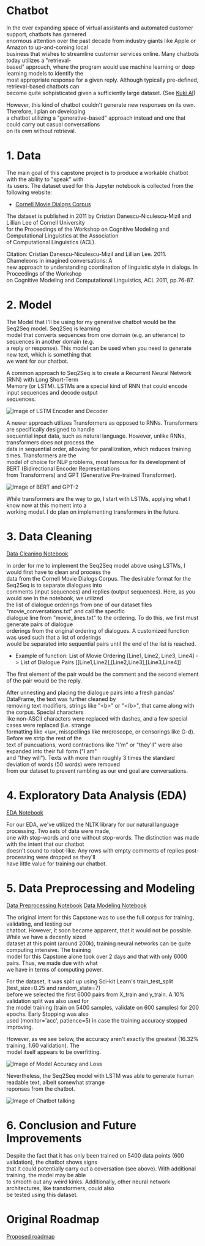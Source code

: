 # Chatbot
 In the ever expanding space of virtual assistants and automated customer support, chatbots has garnered  
enormous attention over the past decade from industry giants like Apple or Amazon to up-and-coming local  
business that wishes to streamline customer services online. Many chatbots today utilizes a "retrieval-  
based" approach, where the program would use machine learning or deep learning models to identify the  
most appropriate response for a given reply. Although typically pre-defined, retrieval-based chatbots can  
become quite sohpisticated given a sufficiently large dataset. (See [Kuki AI](https://www.kuki.ai/))  

However, this kind of chatbot couldn't generate new responses on its own. Therefore, I plan on developing  
a chatbot utilizing a "generative-based" approach instead and one that could carry out casual conversations  
on its own without retrieval.

# 1. Data
 The main goal of this capstone project is to produce a workable chatbot with the ability to "speak" with  
its users. The dataset used for this Jupyter notebook is collected from the following website:  
 * [Cornell Movie Dialogs Corpus](https://www.cs.cornell.edu/~cristian/Cornell_Movie-Dialogs_Corpus.html.)

The dataset is published in 2011 by Cristian Danescu-Niculescu-Mizil and Lillian Lee of Cornell University  
for the Proceedings of the Workshop on Cognitive Modeling and Computational Linguistics at the Association  
of Computational Linguistics (ACL).

Citation: Cristian Danescu-Niculescu-Mizil and Lillian Lee. 2011. Chameleons in imagined conversations: A  
new approach to understanding coordination of linguistic style in dialogs. In Proceedings of the Workshop  
on Cognitive Modeling and Computational Linguistics, ACL 2011, pp.76-87.

# 2. Model
 The Model that I'll be using for my generative chatbot would be the Seq2Seq model. Seq2Seq is learning  
model that converts sequences from one domain (e.g. an utterance) to sequences in another domain (e.g.  
a reply or response). This model can be used when you need to generate new text, which is something that  
we want for our chatbot.

A common approach to Seq2Seq is to create a Recurrent Neural Network (RNN) with Long Short-Term  
Memory (or LSTM). LSTMs are a special kind of RNN that could encode input sequences and decode output  
sequences.

![Image of LSTM Encoder and Decoder](https://miro.medium.com/max/804/1*1P-cOZ5rqBLZdfQ8p-IFpA.jpeg)

A newer approach utilizes Transformers as opposed to RNNs. Transformers are specifically designed to handle  
sequential input data, such as natural language. However, unlike RNNs, transformers does not process the  
data in sequential order, allowing for parallization, which reduces training times. Transformers are the  
model of choice for NLP problems, most famous for its development of BERT (Bidirectional Encoder Representations  
from Transformers) and GPT (Generative Pre-trained Transformer).

![Image of BERT and GPT-2](https://lh4.googleusercontent.com/PtV2hzpn2OqLONB3JxvbzLjJz6GURCVM7xqUJ9I4hgCZUof5ci11FUthQVo9bzbpJU3aivGYQ9jQ3Wj2KF4vQt9pVQzbVtpO058KaSc_39ztS7y0QSnPPwSYPessubzsRNTHGeJq)

While transformers are the way to go, I start with LSTMs, applying what I know now at this moment into a  
working model. I do plan on implementing transformers in the future.

# 3. Data Cleaning
[Data Cleaning Notebook](https://github.com/leekahung/chatbot/blob/main/notebooks/movie_dialogues_cleaning.ipynb)

In order for me to implement the Seq2Seq model above using LSTMs, I would first have to clean and process the  
data from the Cornell Movie Dialogs Corpus. The desirable format for the Seq2Seq is to separate dialogues into  
comments (input sequences) and replies (output sequences). Here, as you would see in the notebook, we utilized  
the list of dialogue orderings from one of our dataset files "movie_conversations.txt" and call the specific  
dialogue line from "movie_lines.txt" to the ordering. To do this, we first must generate pairs of dialogue  
orderings from the original ordering of dialogues. A customized function was used such that a list of orderings  
would be separated into sequential pairs until the end of the list is reached.

 * Example of function: List of Movie Ordering [Line1, Line2, Line3, Line4] -> List of Dialogue Pairs [[Line1,Line2],[Line2,Line3],[Line3,Line4]] 

The first element of the pair would be the comment and the second element of the pair would be the reply.  

After unnesting and placing the dialogue pairs into a fresh pandas' DataFrame, the text was further cleaned by  
removing text modifiers, strings like "\<b>" or "\<\/b>", that came along with the corpus. Special characters  
like non-ASCII characters were replaced with dashes, and a few special cases were replaced (i.e. strange  
formatting like <\u<, misspellings like mrcroscope, or censorings like G-d). Before we strip the rest of the  
text of puncuations, word contractions like "I'm" or "they'll" were also expanded into their full form ("I am"  
and "they will"). Texts with more than roughly 3 times the standard deviation of words (50 words) were removed  
from our dataset to prevent rambling as our end goal are conversations.

# 4. Exploratory Data Analysis (EDA)
[EDA Notebook](https://github.com/leekahung/chatbot/blob/main/notebooks/movie_dialogue_pairs_eda.ipynb)

For our EDA, we've utilized the NLTK library for our natural language processing. Two sets of data were made,  
one with stop-words and one without stop-words. The distinction was made with the intent that our chatbot  
doesn't sound to robot-like. Any rows with empty comments of replies post-processing were dropped as they'll  
have little value for training our chatbot.

# 5. Data Preprocessing and Modeling
[Data Preprocessing Notebook](https://github.com/leekahung/chatbot/blob/main/notebooks/movie_dialogues_preprocessing.ipynb)
[Data Modeling Notebook](https://github.com/leekahung/chatbot/blob/main/notebooks/movie_dialogues_modeling.ipynb)

The original intent for this Capstone was to use the full corpus for training, validating, and testing our  
chatbot. However, it soon became apparent, that it would not be possible. While we have a decently sized  
dataset at this point (around 200k), training neural networks can be quite computing intensive. The training  
model for this Capstone alone took over 2 days and that with only 6000 pairs. Thus, we made due with what  
we have in terms of computing power.

For the dataset, it was split up using Sci-kit Learn's train_test_split (test_size=0.25 and random_state=7)  
before we selected the first 6000 pairs from X_train and y_train. A 10% validation split was also used for  
the model training (train on 5400 samples, validate on 600 samples) for 200 epochs. Early Stopping was also  
used (monitor='acc', patience=5) in case the training accuracy stopped improving.

However, as we see below, the accuracy aren't exactly the greatest (16.32% training, 1.60 validation). The  
model itself appears to be overfitting.

![Image of Model Accuracy and Loss](https://github.com/leekahung/chatbot/blob/main/images/model_acc_and_loss.png)

Nevertheless, the Seq2Seq model with LSTM was able to generate human readable text, albeit somewhat strange  
reponses from the chatbot.

![Image of Chatbot talking](https://github.com/leekahung/chatbot/blob/main/images/chatbot.png)

# 6. Conclusion and Future Improvements

Despite the fact that it has only been trained on 5400 data points (600 validation), the chatbot shows signs  
that it could potentially carry out a coversation (see above). With additional training, the model may be able  
to smooth out any weird kinks. Additionally, other neural network architectures, like transformers, could also  
be tested using this dataset.

# Original Roadmap
[Proposed roadmap](https://docs.google.com/document/d/1Opvs5nyCXC_f0TujGuuRu_xIB5joNCbSddMkL91Rgfk/edit)
